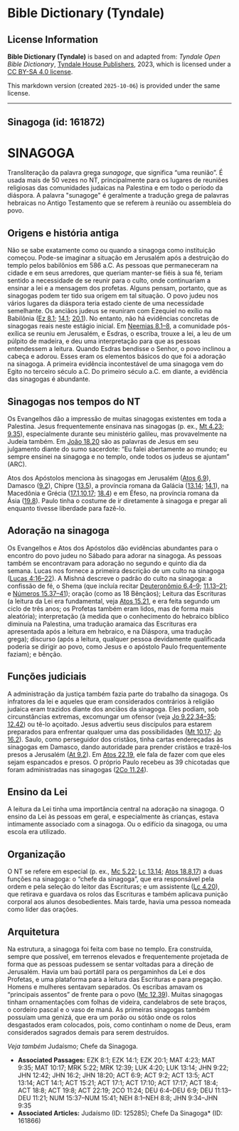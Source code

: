 # Bible Dictionary (Tyndale)

## License Information

**Bible Dictionary (Tyndale)** is based on and adapted from: _Tyndale Open Bible Dictionary_, [Tyndale House Publishers](https://tyndaleopenresources.com/), 2023, which is licensed under a [CC BY-SA 4.0 license](https://creativecommons.org/licenses/by-sa/4.0/legalcode.en).

This markdown version (created `2025-10-06`) is provided under the same license.



--------------------------------

## Sinagoga (id: 161872)

SINAGOGA
========

Transliteração da palavra grega *sunagoge*, que significa “uma reunião”. É usada mais de 50 vezes no NT, principalmente para os lugares de reuniões religiosas das comunidades judaicas na Palestina e em todo o período da diáspora. A palavra "sunagoge" é geralmente a tradução grega de palavras hebraicas no Antigo Testamento que se referem à reunião ou assembleia do povo.

Origens e história antiga
-------------------------

Não se sabe exatamente como ou quando a sinagoga como instituição começou. Pode\-se imaginar a situação em Jerusalém após a destruição do templo pelos babilônios em 586 a.C. As pessoas que permaneceram na cidade e em seus arredores, que queriam manter\-se fiéis à sua fé, teriam sentido a necessidade de se reunir para o culto, onde continuariam a ensinar a lei e a mensagem dos profetas. Alguns pensam, portanto, que as sinagogas podem ter tido sua origem em tal situação. O povo judeu nos vários lugares da diáspora teria estado ciente de uma necessidade semelhante. Os anciãos judeus se reuniram com Ezequiel no exílio na Babilônia ([Ez 8\.1](https://ref.ly/Ezek8:1); [14\.1](https://ref.ly/Ezek14:1); [20\.1](https://ref.ly/Ezek20:1)). No entanto, não há evidências concretas de sinagogas reais neste estágio inicial. Em [Neemias 8\.1–8](https://ref.ly/Neh8:1-Neh8:8), a comunidade pós\-exílica se reuniu em Jerusalém, e Esdras, o escriba, trouxe a lei, a leu de um púlpito de madeira, e deu uma interpretação para que as pessoas entendessem a leitura. Quando Esdras bendisse o Senhor, o povo inclinou a cabeça e adorou. Esses eram os elementos básicos do que foi a adoração na sinagoga. A primeira evidência incontestável de uma sinagoga vem do Egito no terceiro século a.C. Do primeiro século a.C. em diante, a evidência das sinagogas é abundante.

Sinagogas nos tempos do NT
--------------------------

Os Evangelhos dão a impressão de muitas sinagogas existentes em toda a Palestina. Jesus frequentemente ensinava nas sinagogas (p. ex., [Mt 4\.23](https://ref.ly/Matt4:23); [9\.35](https://ref.ly/Matt9:35)), especialmente durante seu ministério galileu, mas provavelmente na Judeia também. Em [João 18\.20](https://ref.ly/John18:20) são as palavras de Jesus em seu julgamento diante do sumo sacerdote: “Eu falei abertamente ao mundo; eu sempre ensinei na sinagoga e no templo, onde todos os judeus se ajuntam” (ARC).

Atos dos Apóstolos menciona às sinagogas em Jerusalém ([Atos 6\.9](https://ref.ly/Acts6:9)), Damasco ([9\.2](https://ref.ly/Acts9:2)), Chipre ([13\.5](https://ref.ly/Acts13:5)), a província romana da Galácia ([13\.14](https://ref.ly/Acts13:14); [14\.1](https://ref.ly/Acts14:1)), na Macedônia e Grécia ([17\.1,10,17](https://ref.ly/Acts17:1); [18\.4](https://ref.ly/Acts18:4)) e em Éfeso, na província romana da Ásia ([19\.8](https://ref.ly/Acts19:8)). Paulo tinha o costume de ir diretamente à sinagoga e pregar ali enquanto tivesse liberdade para fazê\-lo.

Adoração na sinagoga
--------------------

Os Evangelhos e Atos dos Apóstolos dão evidências abundantes para o encontro do povo judeu no Sábado para adorar na sinagoga. As pessoas também se encontravam para adoração no segundo e quinto dia da semana. Lucas nos fornece a primeira descrição de um culto na sinagoga ([Lucas 4:16–22](https://ref.ly/Luke4:16-Luke4:22)). A Mishná descreve o padrão do culto na sinagoga: a confissão de fé, o Shema (que incluía recitar [Deuteronômio 6\.4–9](https://ref.ly/Deut6:4-Deut6:9); [11\.13–21](https://ref.ly/Deut11:13-Deut11:21); e [Números 15\.37–41](https://ref.ly/Num15:37-Num15:41)); oração (como as 18 Bênçãos); Leitura das Escrituras (a leitura da Lei era fundamental, veja [Atos 15\.21](https://ref.ly/Acts15:21), e era feita segundo um ciclo de três anos; os Profetas também eram lidos, mas de forma mais aleatória); interpretação (à medida que o conhecimento do hebraico bíblico diminuía na Palestina, uma tradução aramaica das Escrituras era apresentada após a leitura em hebraico, e na Diáspora, uma tradução grega); discurso (após a leitura, qualquer pessoa devidamente qualificada poderia se dirigir ao povo, como Jesus e o apóstolo Paulo frequentemente faziam); e bênção.

Funções judiciais
-----------------

A administração da justiça também fazia parte do trabalho da sinagoga. Os infratores da lei e aqueles que eram considerados contrários à religião judaica eram trazidos diante dos anciãos da sinagoga. Eles podiam, sob circunstâncias extremas, excomungar um ofensor (veja [Jo 9\.22,34–35](https://ref.ly/John9:22); [12\.42](https://ref.ly/John12:42)) ou tê\-lo açoitado. Jesus advertiu seus discípulos para estarem preparados para enfrentar qualquer uma das possibilidades ([Mt 10\.17](https://ref.ly/Matt10:17); [Jo 16\.2](https://ref.ly/John16:2)). Saulo, como perseguidor dos cristãos, tinha cartas endereçadas às sinagogas em Damasco, dando autoridade para prender cristãos e trazê\-los presos a Jerusalém ([At 9\.2](https://ref.ly/Acts9:2)). Em [Atos 22\.19](https://ref.ly/Acts22:19), ele fala de fazer com que eles sejam espancados e presos. O próprio Paulo recebeu as 39 chicotadas que foram administradas nas sinagogas ([2Co 11\.24](https://ref.ly/2Cor11:24)).

Ensino da Lei
-------------

A leitura da Lei tinha uma importância central na adoração na sinagoga. O ensino da Lei às pessoas em geral, e especialmente às crianças, estava intimamente associado com a sinagoga. Ou o edifício da sinagoga, ou uma escola era utilizado.

Organização
-----------

O NT se refere em especial (p. ex., [Mc 5\.22](https://ref.ly/Mark5:22); [Lc 13\.14](https://ref.ly/Luke13:14); [Atos 18\.8](https://ref.ly/Acts18:8),[17](https://ref.ly/Acts18:17)) a duas funções na sinagoga: o “chefe da sinagoga”, que era responsável pela ordem e pela seleção do leitor das Escrituras; e um assistente ([Lc 4\.20](https://ref.ly/Luke4:20)), que retirava e guardava os rolos das Escrituras e também aplicava punição corporal aos alunos desobedientes. Mais tarde, havia uma pessoa nomeada como líder das orações.

Arquitetura
-----------

Na estrutura, a sinagoga foi feita com base no templo. Era construída, sempre que possível, em terrenos elevados e frequentemente projetada de forma que as pessoas pudessem se sentar voltadas para a direção de Jerusalém. Havia um baú portátil para os pergaminhos da Lei e dos Profetas, e uma plataforma para a leitura das Escrituras e para pregação. Homens e mulheres sentavam separados. Os escribas amavam os “principais assentos” de frente para o povo ([Mc 12\.39](https://ref.ly/Mark12:39)). Muitas sinagogas tinham ornamentações com folhas de videira, candelabros de sete braços, o cordeiro pascal e o vaso de maná. As primeiras sinagogas também possuíam uma genizá, que era um porão ou sótão onde os rolos desgastados eram colocados, pois, como continham o nome de Deus, eram considerados sagrados demais para serem destruídos.

*Veja também* Judaísmo; Chefe da Sinagoga.

* **Associated Passages:** EZK 8:1; EZK 14:1; EZK 20:1; MAT 4:23; MAT 9:35; MAT 10:17; MRK 5:22; MRK 12:39; LUK 4:20; LUK 13:14; JHN 9:22; JHN 12:42; JHN 16:2; JHN 18:20; ACT 6:9; ACT 9:2; ACT 13:5; ACT 13:14; ACT 14:1; ACT 15:21; ACT 17:1; ACT 17:10; ACT 17:17; ACT 18:4; ACT 18:8; ACT 19:8; ACT 22:19; 2CO 11:24; DEU 6:4–DEU 6:9; DEU 11:13–DEU 11:21; NUM 15:37–NUM 15:41; NEH 8:1–NEH 8:8; JHN 9:34–JHN 9:35
* **Associated Articles:** Judaísmo (ID: 125285); Chefe Da Sinagoga* (ID: 161866)

